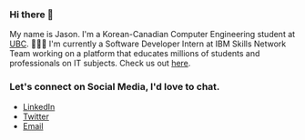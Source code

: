 ### Hi there 👋

My name is Jason. I'm a Korean-Canadian Computer Engineering student at [UBC](https://www.ubc.ca/). 
🧑🏻‍💻 I'm currently a Software Developer Intern at IBM Skills Network Team working on a platform that educates millions of students and professionals on IT subjects. Check us out [here](https://cognitiveclass.ai/).

### Let's connect on Social Media, I'd love to chat.
- [LinkedIn](https://www.linkedin.com/in/minkyusong/)
- [Twitter](https://twitter.com/_smkjason)
- [Email](smkjason@yahoo.com)

<!--
**smkjason/smkjason** is a ✨ _special_ ✨ repository because its `README.md` (this file) appears on your GitHub profile.

Here are some ideas to get you started:

- 🔭 I’m currently working on ...
- 🌱 I’m currently learning ...
- 👯 I’m looking to collaborate on ...
- 🤔 I’m looking for help with ...
- 💬 Ask me about ...
- 📫 How to reach me: ...
- 😄 Pronouns: ...
- ⚡ Fun fact: ...
-->
